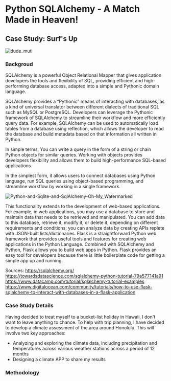 # Python SQLAlchemy - A Match Made in Heaven!

## Case Study: Surf's Up
![dude_muti](https://user-images.githubusercontent.com/115101031/212117257-641e3f6d-b207-47aa-9c8e-c11b8b8e0005.gif)

### Backgroud
SQLAlchemy is a powerful Object Relational Mapper that gives application developers the tools and flexibility of SQL, providing efficient and high-performing database access, adapted into a simple and Pythonic domain language.

SQLAlchemy provides a “Pythonic” means of interacting with databases, as a kind of universal translator between different dialects of traditional SQL such as MySQL or PostgreSQL.  Developers can leverage the Pythonic framework of SQLAlchemy to streamline their workflow and more efficiently query data.  For example, SQLAlchemy can be used to automatically load tables from a database using reflection, which allows the developer to read the database and build metadata based on that information all written in Python.

In simple terms, You can write a query in the form of a string or chain Python objects for similar queries. Working with objects provides developers flexibility and allows them to build high-performance SQL-based applications. 

In the simplest form, it allows users to connect databases using Python language, run SQL queries using object-based programming, and streamline workflow by working in a single framework.

![Python-and-Sqlite-and-SqlAlchemy-Oh-My_Watermarked](https://user-images.githubusercontent.com/115101031/212124991-d526f639-ba43-4dbc-a629-f07b1d85c672.jpg)

This functionality extends to the development of web-based applications.  For example, in web applications, you may use a database to store and maintain data that needs to be retrieved and manipulated. You can add data to this database, retrieve it, modify it, or delete it, depending on different requirements and conditions; you can analyze data by creating APIs replete with JSON-built lists/dictionaries. Flask is a straightforward Python web framework that provides useful tools and features for creating web applications in the Python Language. Combined with SQLAlchemy and Python, Flask allows you to build web apps in Python. Flask provides an easy tool for developers because there is little boilerplate code for getting a simple app up and running.

Sources:
https://sqlalchemy.org/
https://towardsdatascience.com/sqlalchemy-python-tutorial-79a577141a91
https://www.datacamp.com/tutorial/sqlalchemy-tutorial-examples
https://www.digitalocean.com/community/tutorials/how-to-use-flask-sqlalchemy-to-interact-with-databases-in-a-flask-application


### Case Study Details
Having decided to treat myself to a bucket-list holiday in Hawaii, I don't want to leave anything to chance.  To help with trip planning, I have decided to develop a climate assessment of the area around Honolulu.  This will involve two key approaches:
* Analyzing and exploring the climate data, including precipitation and temperatures across various weather stations across a period of 12 months
* Designing a climate APP to share my results

### Methodology



